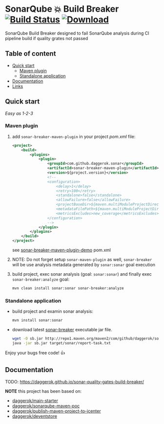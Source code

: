 # SonarQube 💥 Build Breaker [![Build Status](https://travis-ci.org/daggerok/sonar-quality-gates-build-breaker.svg?branch=master)](https://travis-ci.org/daggerok/sonar-quality-gates-build-breaker) [ ![Download](https://api.bintray.com/packages/daggerok/maven/sonar-quality-gates-build-breaker/images/download.svg) ](https://bintray.com/daggerok/maven/sonar-quality-gates-build-breaker/_latestVersion)
SonarQube Build Breaker designed to fail SonarQube analysis during CI pipeline build if quality grates not passed

## Table of content

* [Quick start](#Quick-start)
  * [Maven plugin](#Maven-plugin)
  * [Standalone application](#Standalone-application)
* [Documentation](#Documentation)
* [Links](#links)

## Quick start

_Easy as 1-2-3_

### Maven plugin

1) add `sonar-breaker-maven-plugin` in your project _pom.xml_ file:
   ```xml
   <project>
       <build>
           <plugins>
               <plugin>
                   <groupId>com.github.daggerok.sonar</groupId>
                   <artifactId>sonar-breaker-maven-plugin</artifactId>
                   <version>${project.version}</version>
                   <!--
                   <configuration>
                       <delay>1</delay>
                       <retry>100</retry>
                       <standalone>false</standalone>
                       <allowFailure>false</allowFailure>
                       <projectBaseDir>${maven.multiModuleProjectDirectory}</projectBaseDir>
                       <metadataFilePath>${maven.multiModuleProjectDirectory}/target/sonar/report-task.txt</metadataFilePath>
                       <metricsExcludes>new_coverage</metricsExcludes>
                   </configuration>
                   -->
               </plugin>
           </plugins>
       </build>
   </project>
   ```
 
   see [sonar-breaker-maven-plugin-demo] pom.xml

2) NOTE: Do not forget setup `sonar-maven-plugin` as well, `sonar-breaker` will be use analysis metadata generated by
   `sonar:sonar` goal execution

3) build project, exec sonar analysis (goal: `sonar:sonar`) and finally exec `sonar-breaker:analyze` goal:
   ```bash
   mvn clean install sonar:sonar sonar-breaker:analyze 
   ```

### Standalone application

- build project and examin sonar analysis:
  ```bash
  mvn install sonar:sonar 
  ```

- download latest
  [sonar-breaker](http://repo1.maven.org/maven2/com/github/daggerok/sonar/sonar-breaker/0.1.5/sonar-breaker-0.1.5.jar)
  executable jar file.
  ```bash
  wget -O sb.jar http://repo1.maven.org/maven2/com/github/daggerok/sonar/sonar-breaker/0.1.5/sonar-breaker-0.1.5.jar
  java -jar sb.jar target/sonar/report-task.txt
  ```

Enjoy your bugs free code! :+1: 

## Documentation

TODO: https://daggerok.github.io/sonar-quality-gates-build-breaker/

**NOTE** this project has been based on:

* [daggerok/main-starter](https://github.com/daggerok/main-starter/tree/maven-java)
* [daggerok/sonarqube-maven-poc](https://github.com/daggerok/sonarqube-maven-poc)
* [daggerok/publish-maven-project-to-jcenter](https://github.com/daggerok/publish-maven-project-to-jcenter)
* [daggerok/deventstore](https://github.com/daggerok/deventstore)

[sonar-breaker-maven-plugin-demo]: examples/sonar-breaker-maven-plugin-demo/pom.xml

